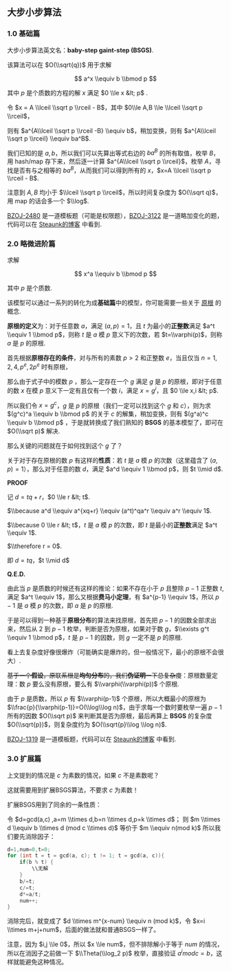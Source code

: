 ## 大步小步算法

### 1.0 基础篇

大步小步算法英文名：**baby-step gaint-step (BSGS)**.

该算法可以在 $O(\\sqrt{q})$ 用于求解

$$
a^x \\equiv b \\bmod p
$$

其中 $p$ 是个质数的方程的解 $x$ 满足 $0 \\le x &lt; p$ .

令 $x = A \\lceil \\sqrt p \\rceil - B$，其中 $0\\le A,B \\le \\lceil \\sqrt p \\rceil$，

则有 $a^{A\\lceil \\sqrt p \\rceil -B} \\equiv b$，稍加变换，则有 $a^{A\\lceil \\sqrt p \\rceil} \\equiv ba^B$.

我们已知的是 $a,b$，所以我们可以先算出等式右边的 $ba^B$ 的所有取值，枚举 $B$，用 hash/map 存下来，然后逐一计算 $a^{A\\lceil \\sqrt p \\rceil}$，枚举 $A$，寻找是否有与之相等的 $ba^B$，从而我们可以得到所有的 $x$，$x=A \\lceil \\sqrt p \\rceil - B$.

注意到 $A,B$ 均小于 $\\lceil \\sqrt p \\rceil$，所以时间复杂度为 $O(\\sqrt q)$，用 map 的话会多一个 $\\log$.

[BZOJ-2480](http://www.lydsy.com/JudgeOnline/problem.php?id=2480) 是一道模板题（可能是权限题），[BZOJ-3122](http://www.lydsy.com/JudgeOnline/problem.php?id=3122) 是一道略加变化的题，代码可以在 [Steaunk的博客](https://blog.csdn.net/Steaunk/article/details/78988376) 中看到.

### 2.0 略微进阶篇

求解

$$ x^a \\equiv b \\bmod p $$

其中 $p$ 是个质数.

该模型可以通过一系列的转化为成**基础篇**中的模型，你可能需要一些关于 [原根](/math/primitive-root/) 的概念.

**原根的定义**为：对于任意数 $a$，满足 $(a,p)=1$，且 $t$ 为最小的**正整数**满足 $a^t \\equiv 1 \\bmod p$，则称 $t$ 是 $a$ 模 $p$ 意义下的次数，若 $t=\\varphi(p)$，则称 $a$ 是 $p$ 的原根.

首先根据**原根存在的条件**，对与所有的素数 $p>2$ 和正整数 $e$，当且仅当 $n=1,2,4,p^e,2p^e$ 时有原根，

那么由于式子中的模数 $p$ ，那么一定存在一个 $g$ 满足 $g$ 是 $p$ 的原根，即对于任意的数 $x$ 在模 $p$ 意义下一定有且仅有一个数 $i$，满足 $x = g^i$，且 $0 \\le x,i &lt; p$.

所以我们令 $x=g^c$，$g$ 是 $p$ 的原根（我们一定可以找到这个 $g$ 和 $c$），则为求 $(g^c)^a \\equiv b \\bmod p$ 的关于 $c$ 的解集，稍加变换，则有 $(g^a)^c \\equiv b \\bmod p$ ，于是就转换成了我们熟知的 **BSGS** 的基本模型了，即可在 $O(\\sqrt p)$ 解决.

那么关键的问题就在于如何找到这个 $g$ 了？

关于对于存在原根的数 $p$ 有这样的**性质**：若 $t$ 是 $a$ 模 $p$ 的次数（这里蕴含了 $(a,p)=1$），那么对于任意的数 $d$，满足 $a^d \\equiv 1 \\bmod p$，则 $t \\mid d$.

**PROOF**

记 $d = tq+r$，$0 \\le r &lt; t$.

$\\because a^d \\equiv a^{xq+r} \\equiv (a^t)^qa^r \\equiv a^r \\equiv 1$.

$\\because 0 \\le r &lt; t$，$t$ 是 $a$ 模 $p$ 的次数，即 $t$ 是最小的**正整数**满足 $a^t \\equiv 1$.

$\\therefore r = 0$.

即 $d = tq$，$t \\mid d$

**Q.E.D.**

由此当 $p$ 是质数的时候还有这样的推论：如果不存在小于 $p$ 且整除 $p-1$ 正整数 $t$, 满足 $a^t \\equiv 1$，那么又根据**费马小定理**，有 $a^{p-1} \\equiv 1$，所以 $p-1$ 是 $a$ 模 $p$ 的次数，即 $a$ 是 $p$ 的原根.

于是可以得到一种基于**原根分布**的算法来找原根，首先把 $p-1$ 的因数全部求出来，然后从 $2$ 到 $p-1$ 枚举，判断是否为原根，如果对于数 $g$，$\\exists g^t \\equiv 1 \\bmod p$，$t$ 是 $p-1$ 的因数，则 $g$ 一定不是 $p$ 的原根.

看上去复杂度好像很爆炸（可能确实是爆炸的，但一般情况下，最小的原根不会很大）.

~~基于一个**假设**，原联系根是**均匀分布**的，我们**伪证明**一下总复杂度~~：原根数量定理：数 $p$ 要么没有原根，要么有 $\\varphi(\\varphi(p))$ 个原根.

由于 $p$ 是质数，所以 $p$ 有 $\\varphi(p-1)$ 个原根，所以大概最小的原根为 $\\frac{p}{\\varphi(p-1)}=O(\\log\\log n)$，由于求每一个数时要枚举一遍 $p-1$ 所有的因数 $O(\\sqrt p)$ 来判断其是否为原根，最后再算上 **BSGS** 的复杂度 $O(\\sqrt{p})$，则复杂度约为 $O(\\sqrt{p}\\log \\log n)$.

[BZOJ-1319](http://www.lydsy.com/JudgeOnline/problem.php?id=1319) 是一道模板题，代码可以在 [Steaunk的博客](https://blog.csdn.net/Steaunk/article/details/78988376) 中看到.

### 3.0 扩展篇

上文提到的情况是 $c$ 为素数的情况，如果 $c$ 不是素数呢？

这就需要用到扩展BSGS算法，不要求 $c$ 为素数！

扩展BSGS用到了同余的一条性质：

令 $d=gcd(a,c) ,a=m \\times d,b=n \\times d,p=k \\times d$；
则 $m \\times d \\equiv b \\times d (mod c \\times d)$ 等价于 $m \\equiv n(mod k)$
所以我们要先消除因子：

```cpp
d=1,num=0,t=0;
for (int t = t = gcd(a, c); t != 1; t = gcd(a, c)){
    if(b % t) {
        \\无解
    }
    b/=t;
    c/=t;
    d*=a/t;
    num++;
}
```

消除完后，就变成了 $d \\times m^{x-num} \\equiv n (mod k)$，令 $x=i \\times m+j+num$，后面的做法就和普通BSGS一样了。

注意，因为 $i,j \\le 0$，所以 $x \\le num$，但不排除解小于等于 $num$ 的情况，所以在消因子之前做一下 $\\Theta(\\log_2 p)$ 枚举，直接验证 $a^i mod c = b$，这样就能避免这种情况。
